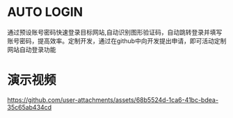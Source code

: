 # AUTO LOGIN
通过预设账号密码快速登录目标网站,自动识别图形验证码，自动跳转登录并填写账号密码，提高效率。定制开发，通过在github中向开发提出申请，即可活动定制网站自动登录功能

# 演示视频
https://github.com/user-attachments/assets/68b5524d-1ca6-41bc-bdea-35c65ab434cd


